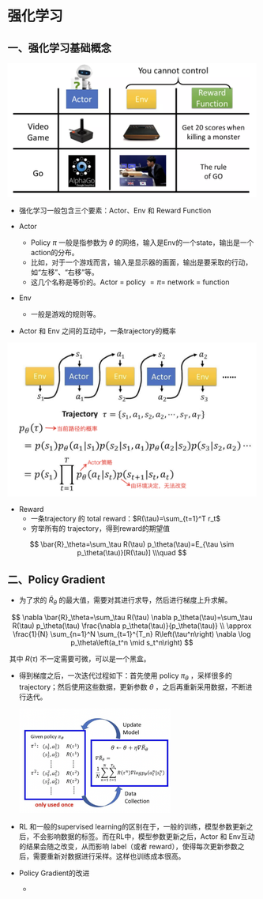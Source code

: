 # 强化学习











## 一、强化学习基础概念

![RL_basic_conpect](pics/RL_basic_conpect.png)

- 强化学习一般包含三个要素：Actor、Env 和 Reward Function
- Actor
  - Policy $\pi$ 一般是指参数为 $\theta$ 的网络，输入是Env的一个state，输出是一个action的分布。
  - 比如，对于一个游戏而言，输入是显示器的画面，输出是要采取的行动，如“左移”、“右移”等。
  - 这几个名称是等价的。Actor $=$ policy $=\pi=$ network $=$ function
- Env
  - 一般是游戏的规则等。

- Actor 和 Env 之间的互动中，一条trajectory的概率

![RL-process](pics/RL-process.jpeg)

- Reward
  - 一条trajectory 的 total reward：$R(\tau)=\sum_{t=1}^T r_t$ 
  - 穷举所有的 trajectory，得到reward的期望值

$$
\bar{R}_\theta=\sum_\tau R(\tau) p_\theta(\tau)=E_{\tau \sim p_\theta(\tau)}[R(\tau)] \\\quad
$$



## 二、Policy Gradient

- 为了求的 $\bar{R}_\theta$ 的最大值，需要对其进行求导，然后进行梯度上升求解。

$$
\nabla \bar{R}_\theta=\sum_\tau R(\tau) \nabla p_\theta(\tau)=\sum_\tau R(\tau) p_\theta(\tau) \frac{\nabla p_\theta(\tau)}{p_\theta(\tau)} \\
\approx \frac{1}{N} \sum_{n=1}^N \sum_{t=1}^{T_n} R\left(\tau^n\right) \nabla \log p_\theta\left(a_t^n \mid s_t^n\right)
$$

​		其中 $R(\tau)$ 不一定需要可微，可以是一个黑盒。

- 得到梯度之后，一次迭代过程如下：首先使用 policy $\pi _\theta$ ，采样很多的 trajectory；然后使用这些数据，更新参数 $\theta$ ，之后再重新采用数据，不断进行迭代。

  <img src="pics/policy_gradient.png" alt="policy_gradient" style="zoom:30%;" />

- RL 和一般的supervised learning的区别在于，一般的训练，模型参数更新之后，不会影响数据的标签。而在RL中，模型参数更新之后，Actor 和 Env互动的结果会随之改变，从而影响 label（或者 reward），使得每次更新参数之后，需要重新对数据进行采样。这样也训练成本很高。

- Policy Gradient的改进

  - 















